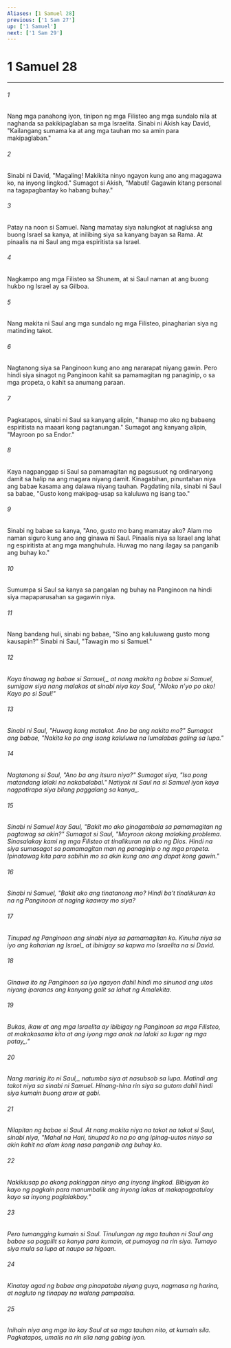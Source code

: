 ```yaml
---
Aliases: [1 Samuel 28]
previous: ['1 Sam 27']
up: ['1 Samuel']
next: ['1 Sam 29']
---
```

# 1 Samuel 28

***






















###### 1 










Nang mga panahong iyon, tinipon ng mga Filisteo ang mga sundalo nila at naghanda sa pakikipaglaban sa mga Israelita. Sinabi ni Akish kay David, "Kailangang sumama ka at ang mga tauhan mo sa amin para makipaglaban." 





















###### 2 










Sinabi ni David, "Magaling! Makikita ninyo ngayon kung ano ang magagawa ko, na inyong lingkod." Sumagot si Akish, "Mabuti! Gagawin kitang personal na tagapagbantay ko habang buhay." 





















###### 3 










Patay na noon si Samuel. Nang mamatay siya nalungkot at nagluksa ang buong Israel sa kanya, at inilibing siya sa kanyang bayan sa Rama. At pinaalis na ni Saul ang mga espiritista sa Israel. 





















###### 4 










Nagkampo ang mga Filisteo sa Shunem, at si Saul naman at ang buong hukbo ng Israel ay sa Gilboa. 





















###### 5 










Nang makita ni Saul ang mga sundalo ng mga Filisteo, pinagharian siya ng matinding takot. 





















###### 6 










Nagtanong siya sa Panginoon kung ano ang nararapat niyang gawin. Pero hindi siya sinagot ng Panginoon kahit sa pamamagitan ng panaginip, o sa mga propeta, o kahit sa anumang paraan. 





















###### 7 










Pagkatapos, sinabi ni Saul sa kanyang alipin, "Ihanap mo ako ng babaeng espiritista na maaari kong pagtanungan." Sumagot ang kanyang alipin, "Mayroon po sa Endor." 





















###### 8 










Kaya nagpanggap si Saul sa pamamagitan ng pagsusuot ng ordinaryong damit sa halip na ang magara niyang damit. Kinagabihan, pinuntahan niya ang babae kasama ang dalawa niyang tauhan. Pagdating nila, sinabi ni Saul sa babae, "Gusto kong makipag-usap sa kaluluwa ng isang tao." 





















###### 9 










Sinabi ng babae sa kanya, "Ano, gusto mo bang mamatay ako? Alam mo naman siguro kung ano ang ginawa ni Saul. Pinaalis niya sa Israel ang lahat ng espiritista at ang mga manghuhula. Huwag mo nang ilagay sa panganib ang buhay ko." 





















###### 10 










Sumumpa si Saul sa kanya sa pangalan ng buhay na Panginoon na hindi siya mapaparusahan sa gagawin niya. 





















###### 11 










Nang bandang huli, sinabi ng babae, "Sino ang kaluluwang gusto mong kausapin?" Sinabi ni Saul, "Tawagin mo si Samuel." 





















###### 12 










<i class="trans-change">Kaya tinawag ng babae si Samuel,_ at nang makita ng babae si Samuel, sumigaw siya nang malakas at sinabi niya kay Saul, "Niloko nʼyo po ako! Kayo po si Saul!" 





















###### 13 










Sinabi ni Saul, "Huwag kang matakot. Ano ba ang nakita mo?" Sumagot ang babae, "Nakita ko po ang isang kaluluwa na lumalabas galing sa lupa." 





















###### 14 










Nagtanong si Saul, "Ano ba ang itsura niya?" Sumagot siya, "Isa pong matandang lalaki na nakabalabal." Natiyak ni Saul na si Samuel iyon kaya nagpatirapa siya <i class="trans-change">bilang paggalang sa kanya_. 





















###### 15 










Sinabi ni Samuel kay Saul, "Bakit mo ako ginagambala sa pamamagitan ng pagtawag sa akin?" Sumagot si Saul, "Mayroon akong malaking problema. Sinasalakay kami ng mga Filisteo at tinalikuran na ako ng Dios. Hindi na siya sumasagot sa pamamagitan man ng panaginip o ng mga propeta. Ipinatawag kita para sabihin mo sa akin kung ano ang dapat kong gawin." 





















###### 16 










Sinabi ni Samuel, "Bakit ako ang tinatanong mo? Hindi baʼt tinalikuran ka na ng Panginoon at naging kaaway mo siya? 





















###### 17 










Tinupad ng Panginoon ang sinabi niya sa pamamagitan ko. Kinuha niya sa iyo ang kaharian <i class="trans-change">ng Israel_ at ibinigay sa kapwa mo Israelita na si David. 





















###### 18 










Ginawa ito ng Panginoon sa iyo ngayon dahil hindi mo sinunod ang utos niyang iparanas ang kanyang galit sa lahat ng Amalekita. 





















###### 19 










Bukas, ikaw at ang mga Israelita ay ibibigay ng Panginoon sa mga Filisteo, at makakasama kita at ang iyong mga anak na lalaki <i class="trans-change">sa lugar ng mga patay_." 





















###### 20 










<i class="trans-change">Nang marinig ito ni Saul,_ natumba siya at nasubsob sa lupa. Matindi ang takot niya sa sinabi ni Samuel. Hinang-hina rin siya sa gutom dahil hindi siya kumain buong araw at gabi. 





















###### 21 










Nilapitan ng babae si Saul. At nang makita niya na takot na takot si Saul, sinabi niya, "Mahal na Hari, tinupad ko na po ang ipinag-uutos ninyo sa akin kahit na alam kong nasa panganib ang buhay ko. 





















###### 22 










Nakikiusap po akong pakinggan ninyo ang inyong lingkod. Bibigyan ko kayo ng pagkain para manumbalik ang inyong lakas at makapagpatuloy kayo sa inyong paglalakbay." 





















###### 23 










Pero tumangging kumain si Saul. Tinulungan ng mga tauhan ni Saul ang babae sa pagpilit sa kanya para kumain, at pumayag na rin siya. Tumayo siya mula sa lupa at naupo sa higaan. 





















###### 24 










Kinatay agad ng babae ang pinapataba niyang guya, nagmasa ng harina, at nagluto ng tinapay na walang pampaalsa. 





















###### 25 










Inihain niya ang mga ito kay Saul at sa mga tauhan nito, at kumain sila. Pagkatapos, umalis na rin sila nang gabing iyon.
